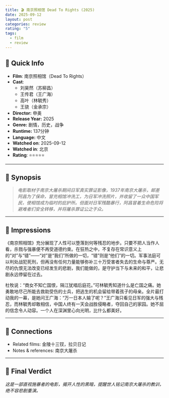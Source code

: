 ```yaml
---
title: 🎬 南京照相馆 Dead To Rights (2025)
date: 2025-09-12
layout: post
categories: review
rating: "5"
tags:
  - film
  - review
---
```

## 📌 Quick Info

- **Film**: 南京照相馆（Dead To Rights）
- **Cast**: 
	- 刘昊然（苏柳昌）
	- 王传君（王广海）
	- 高叶（林毓秀）
	- 王骁（金承宗）
- **Director:** 申奥
- **Release Year:** 2025
- **Genre:** 剧情，历史，战争
- **Runtime:** 137分钟
- **Language:** 中文
- **Watched on**: 2025-09-12
- **Watched in**: 北京
- **Rating**: ⭐⭐⭐⭐⭐

---

## 📝 Synopsis

> *电影取材于南京大屠杀期间日军真实罪证影像，1937年南京大屠杀，邮差阿昌为了保命，冒充相馆冲洗工，为日军冲洗照片，并收留了一众中国军民，使相馆成为临时的庇护所。但面对日军残酷暴行，阿昌冒着生命危险将避难者们安全转移，并将屠杀罪证公之于众。*

---

## 💭 Impressions

《南京照相馆》充分展现了人性可以堕落到何等残忍的地步。只要不把人当作人看，杀戮与强暴便不再受道德约束。在狂热之中，不复存在常识意义上的“对”与“错”——“对”是“我们”所做的一切，“错”则是“他们”的一切。军事法庭可以判处战犯死刑，但再没有任何力量能够弥补三十万受害者失去的生命与尊严。无尽的仇恨无法改变已经发生的悲剧，我们能做的，是守护当下与未来的和平，让悲剧永远停留在过去。

杜牧说：“商女不知亡国恨，隔江犹唱后庭花。”可林毓秀知道什么是亡国之痛。她勇敢地尽己所能去救助受伤的士兵，把逃生的机会留给带着孩子的母亲。全片最打动我的一幕，是她问王广海：“万一日本人输了呢？”王广海只看见日军的强大与残忍，而林毓秀却敢相信，中国人终有一天会战胜侵略者，夺回自己的家园。她不屈的信念令人动容。一个人在深渊里心向光明，比什么都美好。

---

## 🔗 Connections

- Related films: 金陵十三钗，拉贝日记
- Notes & references: 南京大屠杀

---

## 🎯 Final Verdict

*这是一部直视施暴者的电影，揭开人性的黑暗，提醒世人铭记南京大屠杀的教训，绝不容悲剧重演。*
